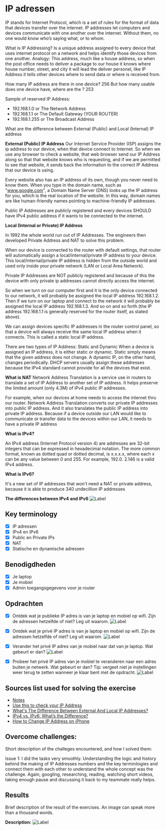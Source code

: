 # IP adressen

IP stands for Internet Protocol, which is a set of rules for the format of data that devices transfer over the internet. IP addresses let computers and devices communicate with one another over the internet. Without them, no one would know who’s saying what, or to whom.

What is IP Addressing? Is a unique address assigned to every device that uses internet protocol on a network and helps identify those devices from one another. Analogy: This address, much like a house address, so when the post office needs to deliver a package to our house it knows where house number, street, and city it will lead the deliver personel, like IP Address it tells other devices where to send data or where is received from.

How many IP address are there in one device? 256
But how many usable does one device have, where are the ? 253

Sample of reserved IP Address:

- 192.168.1.0 or The Network Address
- 192.168.1.1 or The Default Gateway (YOUR ROUTER)
- 192.168.1.255 or The Broadcast Address

What are the difference between External (Public) and Local (Internal) IP address

**External (Public) IP Address**
Our Internet Service Provider (ISP) assigns the ip address to our device, when that device connect to Internet. So when we use any browser to check a website, that web browser send our IP Address along so that that website knows who is requesting, and if we are permitted to see that website, it sends back the information to the correct IP Address that our device is using.

Every website also has an IP address of its own, though you never need to know them. When you type in the domain name, such as "www.google.com", a Domain Name Server (DNS) looks up the IP address for you, which is the real location of the website. In this way, domain names are like human-friendly names pointing to machine-friendly IP addresses.

Public IP Addresses are publicly registered and every devices SHOULD have IPv4 public address if it wants to be connected to the internet.

**Local (Internal or Private) IP Address**

In 1992 the whole world run out of IP Addresses. The engineers then developed Private Address and NAT to solve this problem.

When our device is connected to the router with default settings, that router will automatically assign a local/internal/private IP address to your device. This local/internal/private IP address is hidden from the outside world and used only inside your private network (LAN or Local Area Network).

Private IP Addresses are NOT publicly registered and because of this the device with only private ip addresses cannot directly access the internet.

So when we turn on our computer first and it is the only device connected to our network, it will probably be assigned the local IP address 192.168.1.2. Then if we turn on our laptop and connect to the network it will probably be assigned the local IP address 192.168.1.3. And so on and so forth (the IP address 192.168.1.1 is generally reserved for the router itself, as stated above).

We can assign devices specific IP addresses in the router control panel, so that a device will always receive the same local IP address when it connects. This is called a static local IP address.

There are two types of IP Address: Static and Dynamic
When a device is assigned an IP address, it is either static or dynamic. Static simply means that the given address does not change. A dynamic IP, on the other hand, changes periodically. DHCP servers usually assign these addresses because the IPv4 standard cannot provide for all the devices that exist.

**What is NAT**
Network Address Translation is a service use in routers to translate a set of IP Address to another set of IP address. It helps preserve the limited amount (only 4.3M) of iPv4 public IP addresses.

For example, when our devices at home needs to access the internet thru our router. Network Address Translation converts our private IP addresses into public IP address. And it also translates the public IP address into private IP address. Because if a device outside our LAN would like to communicate or transfer data to the devices within our LAN, it needs to have a private IP address

**What is IPv4?**

An IPv4 address (Internet Protocol version 4) are addresses are 32-bit integers that can be expressed in hexadecimal notation. The more common format, known as dotted quad or dotted decimal, is x.x.x.x, where each x can be any value between 0 and 255. For example, 192.0. 2.146 is a valid IPv4 address.

**What is IPv6?**

It's a new set of IP addresses that won't need a NAT or private address, because it is able to produce 340 undecillion IP addresses

**The differences between IPv4 and IPv6**
![Label]()

## Key terminology

- [x] IP adressen
- [x] IPv4 en IPv6
- [x] Public en Private IPs
- [x] NAT
- [x] Statische en dynamische adressen

## Benodigdheden

- [x] Je laptop
- [x] Je mobiel
- [x] Admin toegangsgegevens voor je router

## Opdrachten

- [x] Ontdek wat je publieke IP adres is van je laptop en mobiel op wifi.
      Zijn de adressen hetzelfde of niet? Leg uit waarom.
      ![Label]()

- [x] Ontdek wat je privé IP adres is van je laptop en mobiel op wifi.
      Zijn de adressen hetzelfde of niet? Leg uit waarom.
      ![Label]()

- [x] Verander het privé IP adres van je mobiel naar dat van je laptop. Wat gebeurt er dan?
      ![Label]()

- [x] Probeer het privé IP adres van je mobiel te veranderen naar een adres buiten je netwerk. Wat gebeurt er dan? Tip: vergeet niet je instellingen weer terug te zetten wanneer je klaar bent met de opdracht.
      ![Label]()

## Sources list used for solving the exercise

- [Notes](https://docs.google.com/document/d/1AmVU1y8qaYjyz-SMJ2NM0YXoQ703eJor/edit#)
- [Use this to check your IP Address](https://www.avast.com/what-is-my-ip#mac)
- [What's The Difference Between External And Local IP Addresses?](https://www.h3xed.com/web-and-internet/whats-the-difference-between-external-and-local-ip-addresses#:~:text=An%20external%20or%20public%20IP,and%20devices%20connected%20to%20it.)
- [IPv4 vs. IPv6: What’s the Difference?](https://www.avast.com/c-ipv4-vs-ipv6-addresses)
- [How to Change IP Address on iPhone](https://clearvpn.com/blog/how-to-change-ip-address-on-iphone/)

## Overcome challenges:

Short description of the challeges encountered, and how I solved them:

Issue 1: I did the tasks very smoothly. Understanding the logic and history behind the making of IP Addresses numbers and the key terminilogies and connect them with each other to understand the whole concept was the challenge. Again, googling, researching, reading, watching short videos, taking enough pause and discussing it back to my teammate really helps.

## Results

Brief description of the result of the exercises. An image can speak more than a thousand words.

**Description:**
![Label]()
